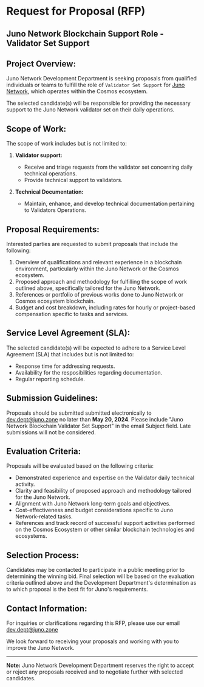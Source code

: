 # Request for Proposal (RFP)

## Juno Network Blockchain Support Role - Validator Set Support

## Project Overview:

Juno Network Development Department is seeking proposals from qualified individuals or teams to fulfill the role of `Validator Set Support` for [Juno Network](https://junonetwork.io), which operates within the Cosmos ecosystem.

The selected candidate(s) will be responsible for providing the necessary support to the Juno Network validator set on their daily operations.

## Scope of Work:

The scope of work includes but is not limited to:

1. **Validator support:**

   - Receive and triage requests from the validator set concerning daily technical operations.
   - Provide technical support to validators.

2. **Technical Documentation:**
   - Maintain, enhance, and develop technical documentation pertaining to Validators Operations.

## Proposal Requirements:

Interested parties are requested to submit proposals that include the following:

1. Overview of qualifications and relevant experience in a blockchain environment, particularly within the Juno Network or the Cosmos ecosystem.
2. Proposed approach and methodology for fulfilling the scope of work outlined above, specifically tailored for the Juno Network.
3. References or portfolio of previous works done to Juno Network or Cosmos ecosystem blockchain.
4. Budget and cost breakdown, including rates for hourly or project-based compensation specific to tasks and services.

## Service Level Agreement (SLA):

The selected candidate(s) will be expected to adhere to a Service Level Agreement (SLA) that includes but is not limited to:

- Response time for addressing requests.
- Availability for the resposibilities regarding documentation.
- Regular reporting schedule.

## Submission Guidelines:

Proposals should be submitted submitted electronically to [dev.dept@juno.zone](mailto:dev.dept@juno.zone) no later than **May 20, 2024**. Please include "Juno Network Blockchain Validator Set Support" in the email Subject field. Late submissions will not be considered.

## Evaluation Criteria:

Proposals will be evaluated based on the following criteria:

- Demonstrated experience and expertise on the Validator daily technical activity.
- Clarity and feasibility of proposed approach and methodology tailored for the Juno Network.
- Alignment with Juno Network long-term goals and objectives.
- Cost-effectiveness and budget considerations specific to Juno Network-related tasks.
- References and track record of successful support activities performed on the Cosmos Ecosystem or other similar blockchain technologies and ecosystems.

## Selection Process:

Candidates may be contacted to participate in a public meeting prior to determining the winning bid. Final selection will be based on the evaluation criteria outlined above and the Development Department's determination as to which proposal is the best fit for Juno's requirements.

## Contact Information:

For inquiries or clarifications regarding this RFP, please use our email [dev.dept@juno.zone](mailto:dev.dept@juno.zone)

We look forward to receiving your proposals and working with you to improve the Juno Network.

---

**Note:** Juno Network Development Department reserves the right to accept or reject any proposals received and to negotiate further with selected candidates.
